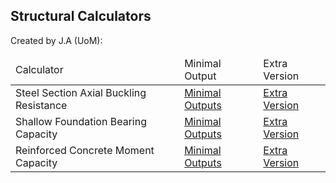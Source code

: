 <body>
    <h2>Structural Calculators</h2>
    <p>Created by J.A (UoM):</p>
        <table>
        <thead>
            <tr>
                <td>Calculator</td>
                <td>Minimal Output</td>
                <td>Extra Version</td>
            </tr>
        </thead>
        <tbody>
            <tr>
                <td>Steel Section Axial Buckling Resistance</td>
                <td><a href="https://j-ahmed-123.github.io/Steel%20Section%20Buckling%20Resistance%20Minimal.html">Minimal Outputs</a></td>
                <td><a href="https://j-ahmed-123.github.io/Steel%20Section%20Buckling%20Resistance%20Extra.html">Extra Version</a></td>
            </tr>
            <tr>
                <td>Shallow Foundation Bearing Capacity</td>
                <td><a href="https://j-ahmed-123.github.io/Shallow%20Foundation%20Bearing%20Capacity%20Minimal.html">Minimal Outputs</a></td>
                <td><a href="https://j-ahmed-123.github.io/Shallow%20Foundation%20Bearing%20Capacity%20Extra.html">Extra Version</a></td>
            </tr>
            <tr>
                <td>Reinforced Concrete Moment Capacity</td>
                <td><a href="https://j-ahmed-123.github.io/Reinforced%20Concrete%20Moment%20Resistance%20Minimal.html">Minimal Outputs</a></td>
                <td><a href="https://j-ahmed-123.github.io/Reinforced%20Concrete%20Moment%20Resistance%20Extra.html">Extra Version</a></td>
            </tr>
        </tbody>
    </table>
</body>
